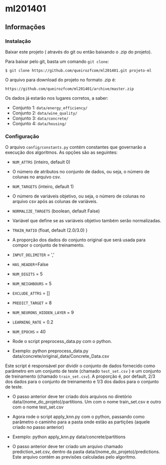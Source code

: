 ml201401
========

## Informações

### Instalação

Baixar este projeto ( através do git ou então baixando o .zip do projeto).

Para baixar pelo git, basta um comando `git clone`:

    $ git clone https://github.com/queirozfcom/ml201401.git projeto-ml

O arquivo para download do projeto no formato .zip é:

    https://github.com/queirozfcom/ml201401/archive/master.zip

Os dados já estarão nos lugares corretos, a saber:
  - Conjunto 1: `data/energy_efficiency/`
  - Conjunto 2: `data/wine_quality/`
  - Conjunto 3: `data/concrete/`
  - Conjunto 4: `data/housing/`

### Configuração

O arquivo `config/constants.py` contém constantes que governarão a execução dos algoritmos. As opções são as seguintes:
 
  - `NUM_ATTRS` (inteiro, default 0) 
   - O número de atributos no conjunto de dados, ou seja, o número de colunas no arquivo csv.
  - `NUM_TARGETS` (inteiro, default 1) 
   - O número de variáveis objetivo, ou seja, o número de colunas no arquivo csv após as colunas de variáveis. 
  - `NORMALIZE_TARGETS` (boolean, default False)
   - Variável que define se as variáveis objetivo também serão normalizadas.
  - `TRAIN_RATIO` (float, default (2.0/3.0) )
   - A proporção dos dados do conjunto original que será usada para compor o conjunto de treinamento. 
  - `INPUT_DELIMITER` = ','
  - `HAS_HEADER`=False
  - `NUM_DIGITS` = 5
  - `NUM_NEIGHBOURS` = 5
  - `EXCLUDE_ATTRS` = []
  - `PREDICT_TARGET` = 8
  - `NUM_NEURONS_HIDDEN_LAYER` = 9
  - `LEARNING_RATE` = 0.2
  - `NUM_EPOCHS` = 40

  - Rode o script preprocess_data.py com o python.
   
   - Exemplo: python preprocess_data.py data/concrete/original_data/Concrete_Data.csv
   
   Este script é responsável por dividir o conjunto de dados fornecido como parâmetro em um conjunto de teste (chamado `test_set.csv` ) e um conjunto de treinamento (chamado `train_set.csv`). A proporção é, por default, 2/3 dos dados para o conjunto de treinamento e 1/3 dos dados para o conjunto de teste.

  - O passo anterior deve ter criado dois arquivos no diretório data/(nome_do_projeto)/partitions. Um com o nome train_set.csv e outro com o nome test_set.csv
  - Agora rode o script apply_knn.py com o python, passando como parâmetro o caminho para a pasta onde estão as partições (aquele criado no passo anterior)
   
   - Exemplo: python apply_knn.py data/concrete/partitions

  - O passo anterior deve ter criado um arquivo chamado prediction_set.csv, dentro da pasta data/(nome_do_projeto)/predictions. Este arquivo contém as previsões calculadas pelo algoritmo. 

